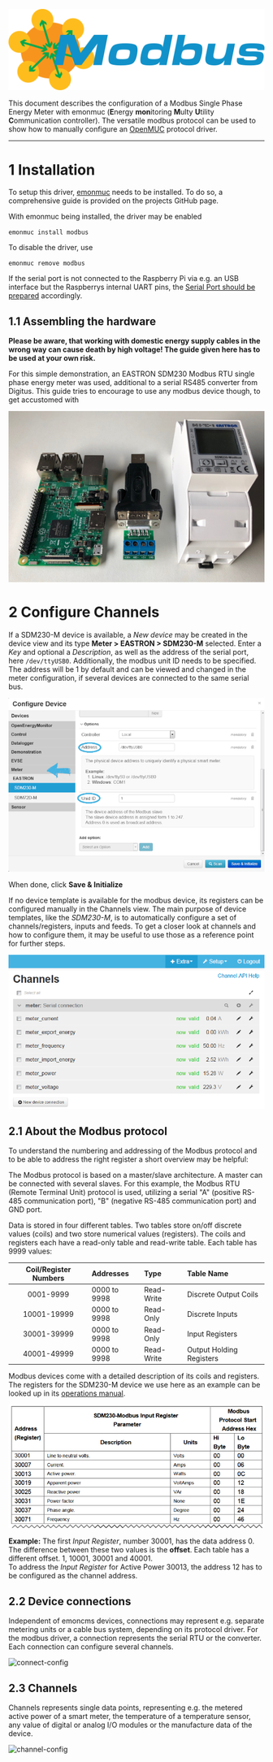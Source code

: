 ![modbus](img/modbus/modbus.png)

This document describes the configuration of a Modbus Single Phase Energy Meter with emonmuc (**E**nergy **mon**itoring **M**ulty **U**tility **C**ommunication controller). The versatile modbus protocol can be used to show how to manually configure an [OpenMUC](https://openmuc.org) protocol driver.


---------------

# 1 Installation

To setup this driver, [emonmuc](https://github.com/isc-konstanz/emonmuc/) needs to be installed. To do so, a comprehensive guide is provided on the projects GitHub page.

With emonmuc being installed, the driver may be enabled

~~~
emonmuc install modbus
~~~

To disable the driver, use

~~~
emonmuc remove modbus
~~~

If the serial port is not connected to the Raspberry Pi via e.g. an USB interface but the Raspberrys internal UART pins, the [Serial Port should be prepared](https://github.com/isc-konstanz/emonmuc/blob/master/docs/LinuxSerialPort.md) accordingly.


## 1.1 Assembling the hardware

**Please be aware, that working with domestic energy supply cables in the wrong way can cause death by high voltage! The guide given here has to be used at your own risk.**

For this simple demonstration, an EASTRON SDM230 Modbus RTU single phase energy meter was used, additional to a serial RS485 converter from Digitus.
This guide tries to encourage to use any modbus device though, to get accustomed with 

![modbus-prepare](img/modbus/modbus-prepare.png)


# 2 Configure Channels

If a SDM230-M device is available, a *New device* may be created in the device view and its type **Meter > EASTRON > SDM230-M** selected. Enter a *Key* and optional a *Description*, as well as the address of the serial port, here ``/dev/ttyUSB0``. Additionally, the modbus unit ID needs to be specified. The address will be 1 by default and can be viewed and changed in the meter configuration, if several devices are connected to the same serial bus.

![configure device](img/modbus/device-config.png)

When done, click **Save & Initialize**

If no device template is available for the modbus device, its registers can be configured manually in the Channels view. The main purpose of device templates, like the *SDM230-M*, is to automatically configure a set of channels/registers, inputs and feeds. To get a closer look at channels and how to configure them, it may be useful to use those as a reference point for further steps. 

![channel-view](img/modbus/channel-view.png)


## 2.1 About the Modbus protocol

To understand the numbering and addressing of the Modbus protocol and to be able to address the right register a short overview may be helpful: 

The Modbus protocol is based on a master/slave architecture. A master can be connected with several slaves.
For this example, the Modbus RTU (Remote Terminal Unit) protocol is used, utilizing a serial "A" (positive RS-485 communication port), "B" (negative RS-485 communication port) and GND port.  

Data is stored in four different tables. Two tables store on/off discrete values (coils) and two store numerical values (registers). The coils and registers each have a read-only table and read-write table. Each table has 9999 values:

| Coil/Register Numbers |    Addresses   |    Type    |        Table Name        |
|        :---:          |  :---          | :---       | :---                     |
|      0001-9999        |  0000 to 9998  | Read-Write | Discrete Output Coils    |
|     10001-19999       |  0000 to 9998  | Read-Only  | Discrete Inputs          |
|     30001-39999       |  0000 to 9998  | Read-Only  | Input Registers          |
|     40001-49999       |  0000 to 9998  | Read-Write | Output Holding Registers |

Modbus devices come with a detailed description of its coils and registers. The registers for the SDM230-M device we use here as an example can be looked up in its [operations manual](https://bg-etech.de/download/manual/SDM230-register.pdf).

![modbus-registers](img/modbus/modbus-register.png)

**Example:** The first *Input Register*, number 30001, has the data address 0. The difference between these two values is the **offset**. 
Each table has a different offset. 1, 10001, 30001 and 40001.  
To address the *Input Register* for Active Power 30013, the address 12 has to be configured as the channel address.


## 2.2 Device connections

Independent of emoncms devices, connections may represent e.g. separate metering units or a cable bus system, depending on its protocol driver. For the modbus driver, a connection represents the serial RTU or the converter. Each connection can configure several channels.

![connect-config](img/modbus/connect-config.png)


## 2.3 Channels

Channels represents single data points, representing e.g. the metered active power of a smart meter, the temperature of a temperature sensor, any value of digital or analog I/O modules or the manufacture data of the device.

![channel-config](img/modbus/channel-config.png)

